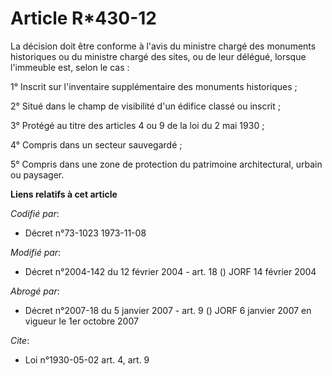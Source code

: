 # Article R*430-12

La décision doit être conforme à l'avis du ministre chargé des monuments historiques ou du ministre chargé des sites, ou de
leur délégué, lorsque l'immeuble est, selon le cas :

1° Inscrit sur l'inventaire supplémentaire des monuments historiques ;

2° Situé dans le champ de visibilité d'un édifice classé ou inscrit ;

3° Protégé au titre des articles 4 ou 9 de la loi du 2 mai 1930 ;

4° Compris dans un secteur sauvegardé ;

5° Compris dans une zone de protection du patrimoine architectural, urbain ou paysager.

**Liens relatifs à cet article**

_Codifié par_:

  - Décret n°73-1023 1973-11-08

_Modifié par_:

  - Décret n°2004-142 du 12 février 2004 - art. 18 () JORF 14 février 2004

_Abrogé par_:

  - Décret n°2007-18 du 5 janvier 2007 - art. 9 () JORF 6 janvier 2007 en vigueur le 1er octobre 2007

_Cite_:

  - Loi n°1930-05-02 art. 4, art. 9
